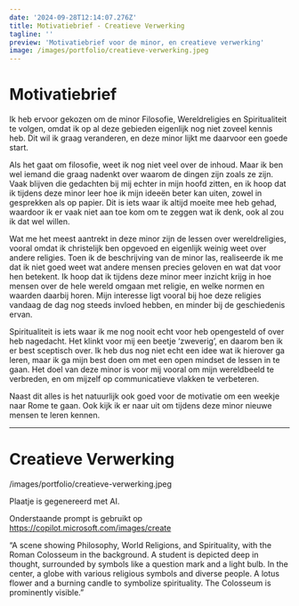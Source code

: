 ```yaml
---
date: '2024-09-28T12:14:07.276Z'
title: Motivatiebrief - Creatieve Verwerking
tagline: ''
preview: 'Motivatiebrief voor de minor, en creatieve verwerking'
image: /images/portfolio/creatieve-verwerking.jpeg
---
```

# Motivatiebrief

Ik heb ervoor gekozen om de minor Filosofie, Wereldreligies en Spiritualiteit te volgen, omdat ik op al deze gebieden eigenlijk nog niet zoveel kennis heb. Dit wil ik graag veranderen, en deze minor lijkt me daarvoor een goede start.

Als het gaat om filosofie, weet ik nog niet veel over de inhoud. Maar ik ben wel iemand die graag nadenkt over waarom de dingen zijn zoals ze zijn. Vaak blijven die gedachten bij mij echter in mijn hoofd zitten, en ik hoop dat ik tijdens deze minor leer hoe ik mijn ideeën beter kan uiten, zowel in gesprekken als op papier. Dit is iets waar ik altijd moeite mee heb gehad, waardoor ik er vaak niet aan toe kom om te zeggen wat ik denk, ook al zou ik dat wel willen.

Wat me het meest aantrekt in deze minor zijn de lessen over wereldreligies, vooral omdat ik christelijk ben opgevoed en eigenlijk weinig weet over andere religies. Toen ik de beschrijving van de minor las, realiseerde ik me dat ik niet goed weet wat andere mensen precies geloven en wat dat voor hen betekent. Ik hoop dat ik tijdens deze minor meer inzicht krijg in hoe mensen over de hele wereld omgaan met religie, en welke normen en waarden daarbij horen. Mijn interesse ligt vooral bij hoe deze religies vandaag de dag nog steeds invloed hebben, en minder bij de geschiedenis ervan.

Spiritualiteit is iets waar ik me nog nooit echt voor heb opengesteld of over heb nagedacht. Het klinkt voor mij een beetje ‘zweverig’, en daarom ben ik er best sceptisch over. Ik heb dus nog niet echt een idee wat ik hierover ga leren, maar ik ga mijn best doen om met een open mindset de lessen in te gaan.
Het doel van deze minor is voor mij vooral om mijn wereldbeeld te verbreden, en om mijzelf op communicatieve vlakken te verbeteren.

Naast dit alles is het natuurlijk ook goed voor de motivatie om een weekje naar Rome te gaan. Ook kijk ik er naar uit om tijdens deze minor nieuwe mensen te leren kennen.

---

# Creatieve Verwerking

/images/portfolio/creatieve-verwerking.jpeg

Plaatje is gegenereerd met AI.

Onderstaande prompt is gebruikt op https://copilot.microsoft.com/images/create

“A scene showing Philosophy, World Religions, and Spirituality, with the Roman Colosseum in the background. A student is depicted deep in thought, surrounded by symbols like a question mark and a light bulb. In the center, a globe with various religious symbols and diverse people. A lotus flower and a burning candle to symbolize spirituality. The Colosseum is prominently visible.”




